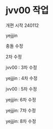 # jvv00 작업

개편 시작 240112

yejjjin

충돌 수정

2차 수정

jvv00 : 3차 수정

yejjjin : 4차 수정

jvv00 : 5차 수정

yejjjin: 6차 수정

yejjjin: 7차 수정

yejjjin: 8차 수정
